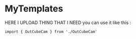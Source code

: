 # MyTemplates
HERE I UPLOAD THING THAT I NEED 
you can use it like this :

`import { OutCubeCam } from './OutCubeCam'`
